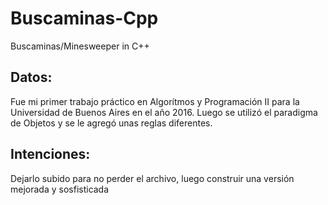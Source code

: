 # Buscaminas-Cpp
Buscaminas/Minesweeper in C++



## Datos:
Fue mi primer trabajo práctico en Algorítmos y Programación II para la Universidad de Buenos Aires en el año 2016. Luego se utilizó el paradigma de Objetos y se le agregó unas reglas diferentes.

## Intenciones:

Dejarlo subido para no perder el archivo, luego construir una versión mejorada y sosfisticada
